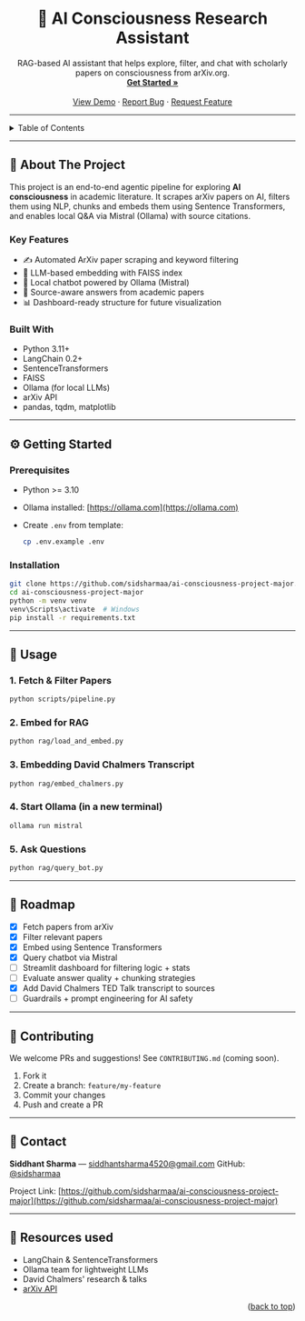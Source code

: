 <div align="center">
  <h1>🧠 AI Consciousness Research Assistant</h1>
  <p>
    RAG-based AI assistant that helps explore, filter, and chat with scholarly papers on consciousness from arXiv.org.
    <br />
    <a href="#getting-started"><strong>Get Started »</strong></a>
    <br /><br />
    <a href="https://github.com/sidsharmaa/ai-consciousness-project-major">View Demo</a>
    ·
    <a href="https://github.com/sidsharmaa/ai-consciousness-project-major/issues/new?labels=bug&template=bug-report---.md">Report Bug</a>
    ·
    <a href="https://github.com/sidsharmaa/ai-consciousness-project-major/issues/new?labels=enhancement&template=feature-request---.md">Request Feature</a>
  </p>
</div>

---

<details>
  <summary>Table of Contents</summary>
  <ol>
    <li><a href="#about-the-project">About The Project</a>
      <ul>
        <li><a href="#built-with">Built With</a></li>
      </ul>
    </li>
    <li><a href="#getting-started">Getting Started</a>
      <ul>
        <li><a href="#prerequisites">Prerequisites</a></li>
        <li><a href="#installation">Installation</a></li>
      </ul>
    </li>
    <li><a href="#usage">Usage</a></li>
    <li><a href="#roadmap">Roadmap</a></li>
    <li><a href="#contributing">Contributing</a></li>
    <li><a href="#license">License</a></li>
    <li><a href="#contact">Contact</a></li>
    <li><a href="#acknowledgments">Acknowledgments</a></li>
  </ol>
</details>

---

## 📄 About The Project

This project is an end-to-end agentic pipeline for exploring **AI consciousness** in academic literature. It scrapes arXiv papers on AI, filters them using NLP, chunks and embeds them using Sentence Transformers, and enables local Q\&A via Mistral (Ollama) with source citations.

### Key Features

* ✍️ Automated ArXiv paper scraping and keyword filtering
* 🔬 LLM-based embedding with FAISS index
* 🫠 Local chatbot powered by Ollama (Mistral)
* 🔹 Source-aware answers from academic papers
* 📊 Dashboard-ready structure for future visualization

### Built With

* Python 3.11+
* LangChain 0.2+
* SentenceTransformers
* FAISS
* Ollama (for local LLMs)
* arXiv API
* pandas, tqdm, matplotlib

---

## ⚙️ Getting Started

### Prerequisites

* Python >= 3.10
* Ollama installed: [https://ollama.com](https://ollama.com)
* Create `.env` from template:

  ```bash
  cp .env.example .env
  ```

### Installation

```bash
git clone https://github.com/sidsharmaa/ai-consciousness-project-major.git
cd ai-consciousness-project-major
python -m venv venv
venv\Scripts\activate  # Windows
pip install -r requirements.txt
```

---

## 🚀 Usage

### 1. Fetch & Filter Papers

```bash
python scripts/pipeline.py
```

### 2. Embed for RAG

```bash
python rag/load_and_embed.py
```
### 3. Embedding David Chalmers Transcript

```bash
python rag/embed_chalmers.py
```

### 4. Start Ollama (in a new terminal)

```bash
ollama run mistral
```

### 5. Ask Questions

```bash
python rag/query_bot.py
```

---

## 🚧 Roadmap

* [x] Fetch papers from arXiv
* [x] Filter relevant papers
* [x] Embed using Sentence Transformers
* [x] Query chatbot via Mistral
* [ ] Streamlit dashboard for filtering logic + stats
* [ ] Evaluate answer quality + chunking strategies
* [x] Add David Chalmers TED Talk transcript to sources
* [ ] Guardrails + prompt engineering for AI safety

---

## 💪 Contributing

We welcome PRs and suggestions! See `CONTRIBUTING.md` (coming soon).

1. Fork it
2. Create a branch: `feature/my-feature`
3. Commit your changes
4. Push and create a PR

---


## 📢 Contact

**Siddhant Sharma** — [siddhantsharma4520@gmail.com](mailto:siddhantsharma4520@gmail.com)
GitHub: [@sidsharmaa](https://github.com/sidsharmaa)

Project Link: [https://github.com/sidsharmaa/ai-consciousness-project-major](https://github.com/sidsharmaa/ai-consciousness-project-major)

---

## 📖 Resources used

* LangChain & SentenceTransformers
* Ollama team for lightweight LLMs
* David Chalmers' research & talks
* [arXiv API](https://arxiv.org/help/api/)

<p align="right">(<a href="#top">back to top</a>)</p>
